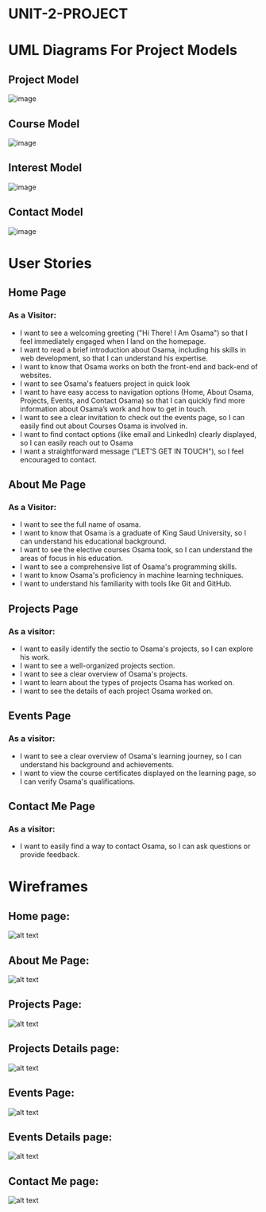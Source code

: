 # UNIT-2-PROJECT

# UML Diagrams For Project Models
## Project Model
![image](https://github.com/user-attachments/assets/fa59dd22-de36-447a-a018-e1bcfc989fdf)

## Course Model
![image](https://github.com/user-attachments/assets/9676d6e2-132f-4ec8-a6d6-a7b08962ad6f)

## Interest Model
![image](https://github.com/user-attachments/assets/711b9206-f284-4307-9e90-af795ec1f4c0)

## Contact Model
![image](https://github.com/user-attachments/assets/c7c58b66-a529-43d2-b430-ef448d9f06b5)


# User Stories
## Home Page
### As a Visitor:
- I want to see a welcoming greeting ("Hi There! I Am Osama") so that I feel immediately engaged when I land on the homepage.
- I want to read a brief introduction about Osama, including his skills in web development, so that I can understand his expertise.
- I want to know that Osama works on both the front-end and back-end of websites.
- I want to see Osama's featuers project in quick look
- I want to have easy access to navigation options (Home, About Osama, Projects, Events, and Contact Osama) so that I can quickly find more information about Osama’s work and how to get in touch.
- I want to see a clear invitation to check out the events page, so I can easily find out about Courses Osama is involved in.
- I want to find contact options (like email and LinkedIn) clearly displayed, so I can easily reach out to Osama
- I want a straightforward message ("LET'S GET IN TOUCH"), so I feel encouraged to contact.

## About Me Page
### As a Visitor:
- I want to see the full name of osama.
- I want to know that Osama is a graduate of King Saud University, so I can understand his educational background.
-  I want to see the elective courses Osama took, so I can understand the areas of focus in his education.
-  I want to see a comprehensive list of Osama's programming skills.
-  I want to know Osama's proficiency in machine learning techniques.
-  I want to understand his familiarity with tools like Git and GitHub.

## Projects Page
### As a visitor:
- I want to easily identify the sectio to Osama's projects, so I can explore his work.
-  I want to see a well-organized projects section.
-  I want to see a clear overview of Osama's projects.
-  I want to learn about the types of projects Osama has worked on.
- I want to see the details of each project Osama worked on.

## Events Page
### As a visitor:
-  I want to see a clear overview of Osama's learning journey, so I can understand his background and achievements.
- I want to view the course certificates displayed on the learning page, so I can verify Osama's qualifications.

## Contact Me Page
### As a visitor:
- I want to easily find a way to contact Osama, so I can ask questions or provide feedback.


# Wireframes
## Home page:
![alt text](image.png)

## About Me Page:
![alt text](image-1.png)

## Projects Page:
![alt text](image-2.png)

## Projects Details page:
![alt text](image-7.png)

## Events Page:
![alt text](image-3.png)

## Events Details page:
![alt text](image-8.png)

## Contact Me page:
![alt text](image-6.png)